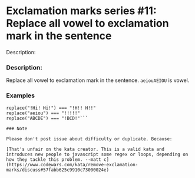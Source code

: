 # Exclamation marks series #11: Replace all vowel to exclamation mark in the sentence
Description:
### Description:

Replace all vowel to exclamation mark in the sentence. ```aeiouAEIOU``` is vowel.
### Examples

```replace("Hi!") === "H!!"
replace("!Hi! Hi!") === "!H!! H!!"
replace("aeiou") === "!!!!!"
replace("ABCDE") === "!BCD!"```

### Note

Please don't post issue about difficulty or duplicate. Because:

[That's unfair on the kata creator. This is a valid kata and introduces new people to javascript some regex or loops, depending on how they tackle this problem. --matt c](https://www.codewars.com/kata/remove-exclamation-marks/discuss#57fabb625c9910c73000024e)

